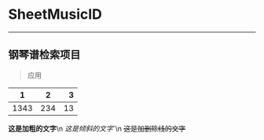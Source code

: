 # SheetMusicID
---
## 钢琴谱检索项目
> 应用

1|2|3
-|:-:|-:
1343|234|13

**这是加粗的文字**\n
*这是倾斜的文字*`\n
~~这是加删除线的文字~~
